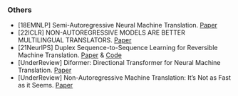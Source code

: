 
### Others
- [18EMNLP] Semi-Autoregressive Neural Machine Translation. [Paper](https://aclanthology.org/D18-1044.pdf)  
- [22ICLR] NON-AUTOREGRESSIVE MODELS ARE BETTER MULTILINGUAL TRANSLATORS. [Paper](https://openreview.net/pdf?id=5HvpvYd68b)  
- [21NeurIPS] Duplex Sequence-to-Sequence Learning for Reversible Machine Translation. [Paper](https://arxiv.org/pdf/2105.03458.pdf) & [Code](https://github.com/zhengzx-nlp/REDER)  
- [UnderReview] Diformer: Directional Transformer for Neural Machine Translation. [Paper](https://arxiv.org/pdf/2112.11632v2.pdf)
- [UnderReview] Non-Autoregressive Machine Translation: It’s Not as Fast as it Seems. [Paper](https://openreview.net/pdf?id=1jg0-AcYVo)
